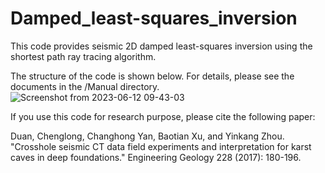 # Damped_least-squares_inversion
This code provides seismic 2D damped least-squares inversion using the shortest path ray tracing algorithm.

The structure of the code is shown below. For details, please see the documents in the /Manual directory.
![Screenshot from 2023-06-12 09-43-03](https://github.com/chenglongduan/Damped_least-squares_inversion/assets/24652447/18a5915f-b54b-494d-9044-912ff6c6befd)

If you use this code for research purpose, please cite the following paper:

Duan, Chenglong, Changhong Yan, Baotian Xu, and Yinkang Zhou. "Crosshole seismic CT data field experiments and interpretation for karst caves in deep foundations." Engineering Geology 228 (2017): 180-196.
